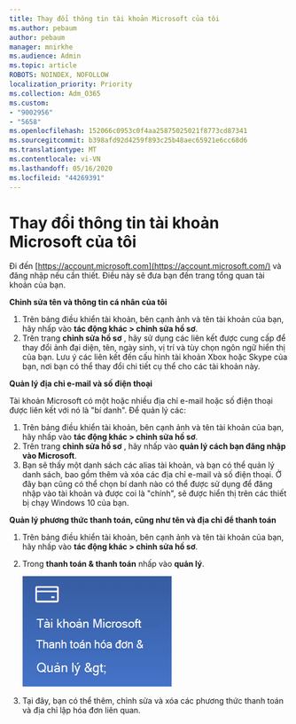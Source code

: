 ```yaml
---
title: Thay đổi thông tin tài khoản Microsoft của tôi
ms.author: pebaum
author: pebaum
manager: mnirkhe
ms.audience: Admin
ms.topic: article
ROBOTS: NOINDEX, NOFOLLOW
localization_priority: Priority
ms.collection: Adm_O365
ms.custom:
- "9002956"
- "5658"
ms.openlocfilehash: 152066c0953c0f4aa25875025021f8773cd87341
ms.sourcegitcommit: b398afd92d4259f893c25b48aec65921e6cc68d6
ms.translationtype: MT
ms.contentlocale: vi-VN
ms.lasthandoff: 05/16/2020
ms.locfileid: "44269391"
---
```

# <a name="change-my-microsoft-account-information"></a>Thay đổi thông tin tài khoản Microsoft của tôi

Đi đến [https://account.microsoft.com](https://account.microsoft.com/) và đăng nhập nếu cần thiết. Điều này sẽ đưa bạn đến trang tổng quan tài khoản của bạn.  

**Chỉnh sửa tên và thông tin cá nhân của tôi**

1. Trên bảng điều khiển tài khoản, bên cạnh ảnh và tên tài khoản của bạn, hãy nhấp vào **tác động khác > chỉnh sửa hồ sơ**.
2. Trên trang **chỉnh sửa hồ sơ** , hãy sử dụng các liên kết được cung cấp để thay đổi ảnh đại diện, tên, ngày sinh, vị trí và tùy chọn ngôn ngữ hiển thị của bạn. Lưu ý các liên kết đến cấu hình tài khoản Xbox hoặc Skype của bạn, nơi bạn có thể thay đổi chi tiết cụ thể cho các tài khoản này.

**Quản lý địa chỉ e-mail và số điện thoại**

Tài khoản Microsoft có một hoặc nhiều địa chỉ e-mail hoặc số điện thoại được liên kết với nó là "bí danh". Để quản lý các:

1. Trên bảng điều khiển tài khoản, bên cạnh ảnh và tên tài khoản của bạn, hãy nhấp vào **tác động khác > chỉnh sửa hồ sơ**.
2. Trên trang **chỉnh sửa hồ sơ** , hãy nhấp vào **quản lý cách bạn đăng nhập vào Microsoft**. 
3. Bạn sẽ thấy một danh sách các alias tài khoản, và bạn có thể quản lý danh sách, bao gồm thêm và xóa các địa chỉ e-mail và số điện thoại. Ở đây bạn cũng có thể chọn bí danh nào có thể được sử dụng để đăng nhập vào tài khoản và được coi là "chính", sẽ được hiển thị trên các thiết bị chạy Windows 10 của bạn.

**Quản lý phương thức thanh toán, cũng như tên và địa chỉ để thanh toán** 

1. Trên bảng điều khiển tài khoản, bên cạnh ảnh và tên tài khoản của bạn, hãy nhấp vào **tác động khác > chỉnh sửa hồ sơ**.
2. Trong **thanh toán & thanh toán** nhấp vào **quản lý**.

    ![Quản lý thanh toán và thanh toán](media/manage-account.png)

3. Tại đây, bạn có thể thêm, chỉnh sửa và xóa các phương thức thanh toán và địa chỉ lập hóa đơn liên quan. 
